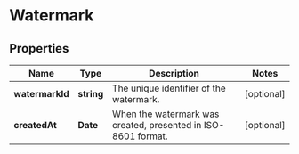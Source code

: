 
# Watermark

## Properties

Name | Type | Description | Notes
------------ | ------------- | ------------- | -------------
**watermarkId** | **string** | The unique identifier of the watermark. |  [optional]
**createdAt** | **Date** | When the watermark was created, presented in ISO-8601 format. |  [optional]



